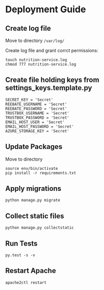 # Deployment Guide

## Create log file

Move to directory `/var/log/`

Create log file and grant corrct permissions:

```
touch nutrition-service.log
chmod 777 nutrition-service.log
```

## Create file holding keys from settings_keys.template.py

```
SECRET_KEY = 'Secret'
REEBATE_USERNAME = 'Secret'
REEBATE_PASSWORD = 'Secret'
TRUSTBOX_USERNAME = 'Secret'
TRUSTBOX_PASSWORD = 'Secret'
EMAIL_HOST_USER = 'Secret'
EMAIL_HOST_PASSWORD = 'Secret'
AZURE_STORAGE_KEY = 'Secret'

```

## Update Packages

Move to directory 

```
source env/bin/activate
pip install -r requirements.txt
```

## Apply migrations

`python manage.py migrate`

## Collect static files

`python manage.py collectstatic`

## Run Tests

`py.test -s -v`

## Restart Apache

`apache2ctl restart`